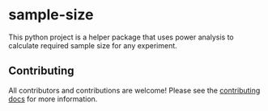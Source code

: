 # sample-size

This python project is a helper package that uses power analysis to calculate required sample size for any experiment.

## Contributing

All contributors and contributions are welcome! Please see the [contributing docs](CONTRIBUTING.md) for more information.